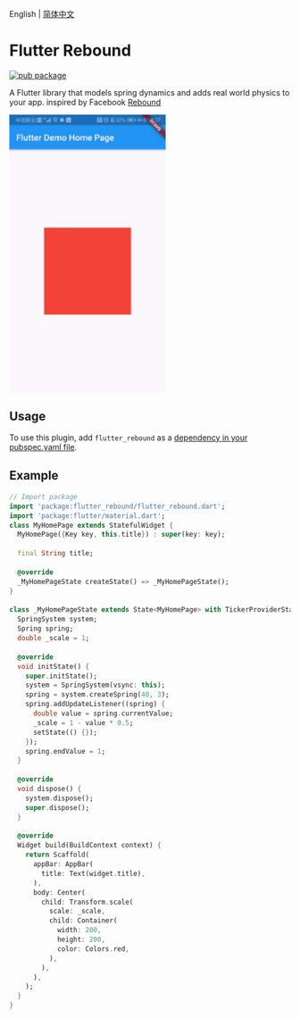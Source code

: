 English | [简体中文](./README_zh-CN.md)

# Flutter Rebound

[![pub package](https://img.shields.io/pub/v/flutter_rebound.svg)](https://pub.dartlang.org/packages/flutter_rebound)

A Flutter library that models spring dynamics and adds real world physics to your app. inspired by Facebook [Rebound](https://github.com/facebook/rebound)

<div align=left>
<img src="https://github.com/flutter-studio/rebound/blob/master/SVID_20191205_120702_1.gif" width = "280"  alt="图片名称" align=center />
  </div>
  
## Usage
To use this plugin, add `flutter_rebound` as a [dependency in your pubspec.yaml file](https://flutter.io/platform-plugins/).


## Example

``` dart
// Import package
import 'package:flutter_rebound/flutter_rebound.dart';
import 'package:flutter/material.dart';
class MyHomePage extends StatefulWidget {
  MyHomePage({Key key, this.title}) : super(key: key);

  final String title;

  @override
  _MyHomePageState createState() => _MyHomePageState();
}

class _MyHomePageState extends State<MyHomePage> with TickerProviderStateMixin {
  SpringSystem system;
  Spring spring;
  double _scale = 1;

  @override
  void initState() {
    super.initState();
    system = SpringSystem(vsync: this);
    spring = system.createSpring(40, 3);
    spring.addUpdateListener((spring) {
      double value = spring.currentValue;
      _scale = 1 - value * 0.5;
      setState(() {});
    });
    spring.endValue = 1;
  }

  @override
  void dispose() {
    system.dispose();
    super.dispose();
  }

  @override
  Widget build(BuildContext context) {
    return Scaffold(
      appBar: AppBar(
        title: Text(widget.title),
      ),
      body: Center(
        child: Transform.scale(
          scale: _scale,
          child: Container(
            width: 200,
            height: 200,
            color: Colors.red,
          ),
        ),
      ),
    );
  }
}
```

